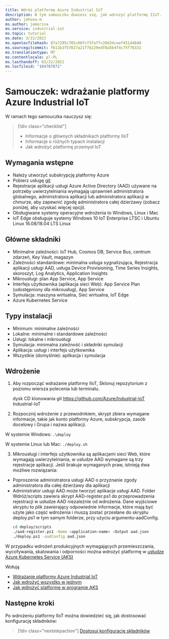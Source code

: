 ```yaml
---
title: Wdróż platformę Azure Industrial IoT
description: W tym samouczku dowiesz się, jak wdrożyć platformę IIoT.
author: jehona-m
ms.author: jemorina
ms.service: industrial-iot
ms.topic: tutorial
ms.date: 3/22/2021
ms.openlocfilehash: 87a7295c785c08fcf3faffc20d34ceef45144848
ms.sourcegitcommit: f611b3f57027a21f7b229edf8a5b4f4c75f76331
ms.translationtype: MT
ms.contentlocale: pl-PL
ms.lasthandoff: 03/22/2021
ms.locfileid: "104787872"
---
```

# <a name="tutorial-deploy-the-azure-industrial-iot-platform"></a>Samouczek: wdrażanie platformy Azure Industrial IoT

W ramach tego samouczka nauczysz się:

> [!div class="checklist"]
> * Informacje o głównych składnikach platformy IIoT
> * Informacje o różnych typach instalacji
> * Jak wdrożyć platformę przemysł IoT

## <a name="prerequisites"></a>Wymagania wstępne

- Należy utworzyć subskrypcję platformy Azure
- Pobierz usługę [git](https://git-scm.com/downloads)
- Rejestracje aplikacji usługi Azure Active Directory (AAD) używane na potrzeby uwierzytelniania wymagają uprawnień administratora globalnego, administratora aplikacji lub administratora aplikacji w chmurze, aby zapewnić zgodę administratora całej dzierżawy (zobacz poniżej, aby uzyskać więcej opcji).
- Obsługiwane systemy operacyjne wdrożenia to Windows, Linux i Mac
- IoT Edge obsługuje systemy Windows 10 IoT Enterprise LTSC i Ubuntu Linux 16.08/18.04 LTS Linux

## <a name="main-components"></a>Główne składniki

- Minimalne zależności: IoT Hub, Cosmos DB, Service Bus, centrum zdarzeń, Key Vault, magazyn
- Zależności standardowe: minimalna usługa sygnalizująca, Rejestracja aplikacji usługi AAD, usługa Device Provisioning, Time Series Insights, skoroszyt, Log Analytics, Application Insights
- Mikrousługi: plan App Service, App Service
- Interfejs użytkownika (aplikacja sieci Web): App Service Plan (udostępniony dla mikrousług), App Service
- Symulacja: maszyna wirtualna, Sieć wirtualna, IoT Edge
- Azure Kubernetes Service

## <a name="installation-types"></a>Typy instalacji

- Minimum: minimalne zależności
- Lokalne: minimalne i standardowe zależności
- Usługi: lokalne i mikrousługi
- Symulacja: minimalna zależność i składniki symulacji
- Aplikacja: usługi i interfejs użytkownika
- Wszystkie (domyślnie): aplikacja i symulacja

## <a name="deployment"></a>Wdrożenie

1. Aby rozpocząć wdrażanie platformy IIoT, Sklonuj repozytorium z poziomu wiersza polecenia lub terminalu.

    dysk CD klonowania git https://github.com/Azure/Industrial-IoT  Industrial-IoT

2. Rozpocznij wdrożenie z przewodnikiem, skrypt zbiera wymagane informacje, takie jak konto platformy Azure, subskrypcja, zasób docelowy i Grupa i nazwa aplikacji.

W systemie Windows:
    ```
    .\deploy
    ```

W systemie Linux lub Mac:
    ```
    ./deploy.sh
    ```

3. Mikrousługi i interfejs użytkownika są aplikacjami sieci Web, które wymagają uwierzytelniania, w usłudze AAD wymagane są trzy rejestracje aplikacji. Jeśli brakuje wymaganych praw, istnieją dwa możliwe rozwiązania:

- Poproszenie administratora usługi AAD o przyznanie zgody administratora dla całej dzierżawy dla aplikacji
- Administrator usługi AAD może tworzyć aplikacje usługi AAD. Folder Wdróż/scripts zawiera skrypt AAD-register.ps1 do przeprowadzenia rejestracji w usłudze AAD niezależnie od wdrożenia. Dane wyjściowe skryptu to plik zawierający odpowiednie informacje, które mają być użyte jako część wdrożenia i muszą zostać przesłane do skryptu deploy.ps1 w tym samym folderze, przy użyciu argumentu-aadConfig.
    ```bash
    cd deploy/scripts
    ./aad-register.ps1 -Name <application-name> -Output aad.json
    ./deploy.ps1 -aadConfig aad.json
    ```

W przypadku wdrożeń produkcyjnych wymagających przemieszczania, wycofywania, skalowania i odporności można wdrożyć platformę w [usłudze Azure Kubernetes Service (AKS)](https://github.com/Azure/Industrial-IoT/blob/master/docs/deploy/howto-deploy-aks.md)

Wołują
- [Wdrażanie platformy Azure Industrial IoT](https://github.com/Azure/Industrial-IoT/tree/master/docs/deploy)
- [Jak wdrożyć wszystko w jednym](https://github.com/Azure/Industrial-IoT/blob/master/docs/deploy/howto-deploy-all-in-one.md)
- [Jak wdrożyć platformę w programie AKS](https://github.com/Azure/Industrial-IoT/blob/master/docs/deploy/howto-deploy-aks.md)


## <a name="next-steps"></a>Następne kroki
Po wdrożeniu platformy IIoT można dowiedzieć się, jak dostosować konfigurację składników:

> [!div class="nextstepaction"]
> [Dostosuj konfigurację składników](tutorial-configure-industrial-iot-components.md)
